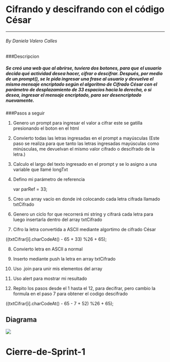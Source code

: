 #  Cifrando y descifrando con el código César
____
###### By Daniela Valero Calles

###Descripcion

##### Se creó una web que al abrirse, tuviera dos botones, para que el usuario decida qué actividad desea hacer, cifrar o descifrar. Después, por medio de un prompt(), se le pida ingresar una frase al usuario y devuelva el mismo mensaje encriptado según el algoritmo de Cifrado César con el parámetro de desplazamiento de 33 espacios hacia la derecha, o si desea, ingresar el mensaje encriptado, para ser desencriptado nuevamente.

###Pasos a seguir

1. Genero un prompt para ingresar el valor a cifrar este se gatilla presionando el boton en el html
2. Convierto todas las letras ingresadas en el prompt a mayúsculas (Este paso se realiza para que tanto las letras ingresadas mayúsculas como minúsculas, me devuelvan el mismo valor cifrado o descifrado de la letra.)
3. Calculo el largo del texto ingresado en el prompt y se lo asigno a una variable que llamé longTxt
4. Defino mi parámetro de referencia
	var parRef = 33;
5. Creo un array vacío en donde iré colocando cada letra cifrada llamado txtCifrado
6. Genero un ciclo for que recorrerá mi string y cifrará cada letra para luego insertarla dentro del array txtCifrado
7. Cifro la letra convertida a ASCII mediante algortimo de cifrado César
 ((txtCifrar[i].charCodeAt() - 65 + 33) %26 + 65);
8. Convierto letra en ASCII a normal
9. Inserto mediante push la letra en array txtCifrado
10. Uso .join para unir mis elementos del array
11. Uso alert para mostrar mi resultado
12. Repito los pasos desde el 1 hasta el 12, para decifrar, pero cambio la formula en el paso 7 para obtener el codigo descifrado 
((txtCifrar[i].charCodeAt() - 65 - 7 + 52) %26 + 65);

## Diagrama

![](https://image.ibb.co/eVTFyw/diagrama_Cesar_Page_1.jpg)
# Cierre-de-Sprint-1
